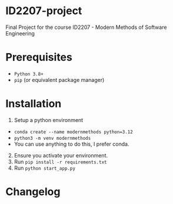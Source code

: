 # ID2207-project
Final Project for the course ID2207 - Modern Methods of Software Engineering

# Prerequisites
- `Python 3.8+`
- `pip` (or equivalent package manager)

# Installation
1. Setup a python environment
  - `conda create --name modernmethods python=3.12`
  - `python3 -m venv modernmethods`
  - You can use anything to do this, I prefer conda.
2. Ensure you activate your environment.
3. Run `pip install -r requirements.txt`
4. Run `python start_app.py`

# Changelog

